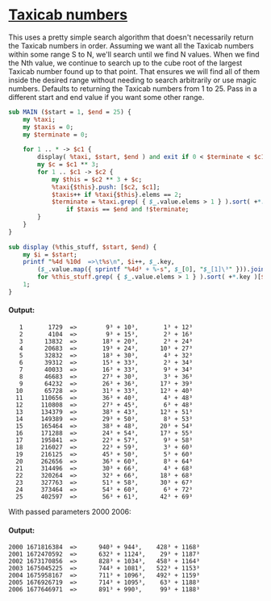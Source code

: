 [1]: http://rosettacode.org/wiki/Taxicab_numbers

# [Taxicab numbers][1]

This uses a pretty simple search algorithm that doesn't necessarily return the Taxicab numbers in order. Assuming we want all the Taxicab numbers within some range S to N, we'll search until we find N values. When we find the Nth value, we continue to search up to the cube root of the largest Taxicab number found up to that point. That ensures we will find all of them inside the desired range without needing to search arbitrarily or use magic numbers. Defaults to returning the Taxicab numbers from 1 to 25. Pass in a different start and end value if you want some other range.

```perl
sub MAIN ($start = 1, $end = 25) {
    my %taxi;
    my $taxis = 0;
    my $terminate = 0;
 
    for 1 .. * -> $c1 {
        display( %taxi, $start, $end ) and exit if 0 < $terminate < $c1;
        my $c = $c1 ** 3;
        for 1 .. $c1 -> $c2 {
            my $this = $c2 ** 3 + $c;
            %taxi{$this}.push: [$c2, $c1];
            $taxis++ if %taxi{$this}.elems == 2;
    	    $terminate = %taxi.grep( { $_.value.elems > 1 } ).sort( +*.key )[*-1].key**(1/3)
                if $taxis == $end and !$terminate;
        }
    }
}
 
sub display (%this_stuff, $start, $end) {
    my $i = $start; 
    printf "%4d %10d  =>\t%s\n", $i++, $_.key, 
        ($_.value.map({ sprintf "%4d³ + %-s", $_[0], "$_[1]\³" })).join: ",\t"
        for %this_stuff.grep( { $_.value.elems > 1 } ).sort( +*.key )[$start-1..$end-1];
    1;
}
```

#### Output:
```
   1       1729  =>        9³ + 10³,       1³ + 12³
   2       4104  =>        9³ + 15³,       2³ + 16³
   3      13832  =>       18³ + 20³,       2³ + 24³
   4      20683  =>       19³ + 24³,      10³ + 27³
   5      32832  =>       18³ + 30³,       4³ + 32³
   6      39312  =>       15³ + 33³,       2³ + 34³
   7      40033  =>       16³ + 33³,       9³ + 34³
   8      46683  =>       27³ + 30³,       3³ + 36³
   9      64232  =>       26³ + 36³,      17³ + 39³
  10      65728  =>       31³ + 33³,      12³ + 40³
  11     110656  =>       36³ + 40³,       4³ + 48³
  12     110808  =>       27³ + 45³,       6³ + 48³
  13     134379  =>       38³ + 43³,      12³ + 51³
  14     149389  =>       29³ + 50³,       8³ + 53³
  15     165464  =>       38³ + 48³,      20³ + 54³
  16     171288  =>       24³ + 54³,      17³ + 55³
  17     195841  =>       22³ + 57³,       9³ + 58³
  18     216027  =>       22³ + 59³,       3³ + 60³
  19     216125  =>       45³ + 50³,       5³ + 60³
  20     262656  =>       36³ + 60³,       8³ + 64³
  21     314496  =>       30³ + 66³,       4³ + 68³
  22     320264  =>       32³ + 66³,      18³ + 68³
  23     327763  =>       51³ + 58³,      30³ + 67³
  24     373464  =>       54³ + 60³,       6³ + 72³
  25     402597  =>       56³ + 61³,      42³ + 69³
```


With passed parameters 2000 2006:


#### Output:
```
2000 1671816384  =>      940³ + 944³,    428³ + 1168³
2001 1672470592  =>      632³ + 1124³,    29³ + 1187³
2002 1673170856  =>      828³ + 1034³,   458³ + 1164³
2003 1675045225  =>      744³ + 1081³,   522³ + 1153³
2004 1675958167  =>      711³ + 1096³,   492³ + 1159³
2005 1676926719  =>      714³ + 1095³,    63³ + 1188³
2006 1677646971  =>      891³ + 990³,     99³ + 1188³
```